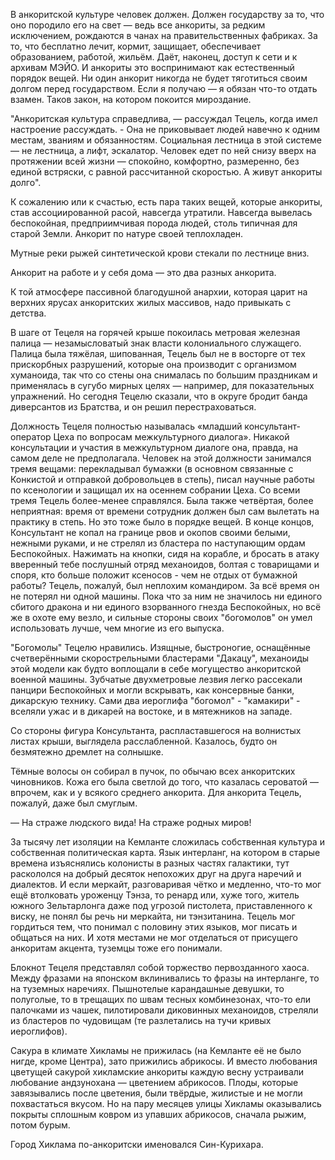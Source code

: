 В анкоритской культуре человек должен. Должен государству за то, что оно породило его на свет — ведь все анкориты, за редким исключением, рождаются в чанах на правительственных фабриках. За то, что бесплатно лечит, кормит, защищает, обеспечивает образованием, работой, жильём. Даёт, наконец, доступ к сети и к архивам МЭЙО. И анкориты это воспринимают как естественный порядок вещей. Ни один анкорит никогда не будет тяготиться своим долгом перед государством. Если я получаю — я обязан что-то отдать взамен. Таков закон, на котором покоится мироздание.

"Анкоритская культура справедлива, — рассуждал Тецель, когда имел настроение рассуждать. - Она не приковывает людей навечно к одним местам, званиям и обязанностям. Социальная лестница в этой системе — не лестница, а лифт, эскалатор. Человек едет по ней снизу вверх на протяжении всей жизни — спокойно, комфортно, размеренно, без единой встряски, с равной рассчитанной скоростью. А живут анкориты долго".

К сожалению или к счастью, есть пара таких вещей, которые анкориты, став ассоциированной расой, навсегда утратили. Навсегда вывелась беспокойная, предприимчивая порода людей, столь типичная для старой Земли. Анкорит по натуре своей теплохладен.

Мутные реки рыжей синтетической крови стекали по лестнице вниз.

Анкорит на работе и у себя дома — это два разных анкорита.

К той атмосфере пассивной благодушной анархии, которая царит на верхних ярусах анкоритских жилых массивов, надо привыкать с детства.

В шаге от Тецеля на горячей крыше покоилась метровая железная палица — незамысловатый знак власти колониального служащего. Палица была тяжёлая, шипованная, Тецель был не в восторге от тех прискорбных разрушений, которые она производит с организмом хуманоида, так что со стены она снималась по большим праздникам и применялась в сугубо мирных целях — например, для показательных упражнений. Но сегодня Тецелю сказали, что в округе бродит банда диверсантов из Братства, и он решил перестраховаться.

Должность Тецеля полностью называлась «младший консультант-оператор Цеха по вопросам межкультурного диалога». Никакой консультации и участия в межкультурном диалоге она, правда, на самом деле не предполагала. Человек на этой должности занимался тремя вещами: перекладывал бумажки (в основном связанные с Конкистой и отправкой добровольцев в степь), писал научные работы по ксенологии и защищал их на осеннем собрании Цеха. Со всеми тремя Тецель более-менее справлялся. Была также четвёртая, более неприятная: время от времени сотрудник должен был сам вылетать на практику в степь. Но это тоже было в порядке вещей. В конце концов, Консультант не копал на границе рвов и окопов своими белыми, нежными руками, и не стрелял из бластера по наступающим ордам Беспокойных. Нажимать на кнопки, сидя на корабле, и бросать в атаку вверенный тебе послушный отряд механоидов, болтая с товарищами и споря, кто больше положит ксеносов - чем не отдых от бумажной работы? Тецель, пожалуй, был неплохим командиром. За всё время он не потерял ни одной машины. Пока что за ним не значилось ни единого сбитого дракона и ни единого взорванного гнезда Беспокойных, но всё же в охоте ему везло, и сильные стороны своих "богомолов" он умел использовать лучше, чем многие из его выпуска.

"Богомолы" Тецелю нравились. Изящные, быстроногие, оснащённые счетверёнными скорострельными бластерами "Дакацу", механоиды этой модели как будто воплощали в себе могущество анкоритской военной машины. Зубчатые двухметровые лезвия легко рассекали панцири Беспокойных и могли вскрывать, как консервные банки, дикарскую технику. Сами два иероглифа "богомол" - "камакири" - вселяли ужас и в дикарей на востоке, и в мятежников на западе.

Со стороны фигура Консультанта, распластавшегося на волнистых листах крыши, выглядела расслабленной. Казалось, будто он безмятежно дремлет на солнышке.

Тёмные волосы он собирал в пучок, по обычаю всех анкоритских чиновников. Кожа его была светлой до того, что казалась сероватой — впрочем, как и у всякого среднего анкорита. Для анкорита Тецель, пожалуй, даже был смуглым.

— На страже людского вида!
На страже родных миров!

За тысячу лет изоляции на Кемланте сложилась собственная культура и собственная политическая карта. Язык интерланг, на котором в старые времена изъяснялись колонисты в разных частях галактики, тут раскололся на добрый десяток непохожих друг на друга наречий и диалектов. И если меркайт, разговаривая чётко и медленно, что-то мог ещё втолковать уроженцу Тэнза, то ренард или, хуже того, житель южного Зельтарлонга даже под угрозой пистолета, приставленного к виску, не понял бы речь ни меркайта, ни тэнзитанина. Тецель мог гордиться тем, что понимал с половину этих языков, мог писать и общаться на них. И хотя местами не мог отделаться от присущего анкоритам акцента, туземцы тоже его понимали.

Блокнот Тецеля представлял собой торжество первозданного хаоса. Между фразами на японском вклинивались то фразы на интерланге, то на туземных наречиях. Пышнотелые карандашные девушки, то полуголые, то в трещащих по швам тесных комбинезонах, что-то ели палочками из чашек,  пилотировали диковинных механоидов, стреляли из бластеров по чудовищам (те разлетались на тучи кривых иероглифов).

Сакура в климате Хикламы не прижилась (на Кемланте её не было нигде, кроме Центра), зато прижились абрикосы. И вместо любования цветущей сакурой хикламские анкориты каждую весну устраивали любование андзунохана — цветением абрикосов. Плоды, которые завязывались после цветения, были твёрдые, жилистые и не могли похвастаться вкусом. Но на пару месяцев улицы Хикламы оказывались покрыты сплошным ковром из упавших абрикосов, сначала рыжим, потом бурым.

Город Хиклама по-анкоритски именовался Син-Курихара.
